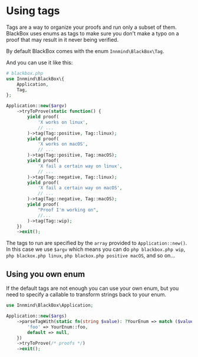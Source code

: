 # Using tags

Tags are a way to organize your proofs and run only a subset of them. BlackBox uses enums as tags to make sure you don't make a typo on a proof that may result in it never being verified.

By default BlackBox comes with the enum `Innmind\BlackBox\Tag`.

And you can use it like this:

```php
# blackbox.php
use Innmind\BlackBox\{
    Application,
    Tag,
};

Application::new($argv)
    ->tryToProve(static function() {
        yield proof(
            'X works on linux',
            // ...
        )->tag(Tag::positive, Tag::linux);
        yield proof(
            'X works on macOS',
            // ...
        )->tag(Tag::positive, Tag::macOS);
        yield proof(
            'X fail a certain way on linux',
            // ...
        )->tag(Tag::negative, Tag::linux);
        yield proof(
            'X fail a certain way on macOS',
            // ...
        )->tag(Tag::negative, Tag::macOS);
        yield proof(
            "Proof I'm working on",
            //...
        )->tag(Tag::wip);
    })
    ->exit();
```

The tags to run are specified by the `array` provided to `Application::new()`. In this case we use `$argv` which means you can do `php blackbox.php wip`, `php blackox.php linux`, `php blackox.php positive macOS`, and so on...

## Using you own enum

If the default tags are not enough you can use your own enum, but you need to specify a callable to transform strings back to your enum.

```php
use Innmind\BlackBox\Application;

Application::new($args)
    ->parseTagWith(static fn(string $value): ?YourEnum => match ($value) {
        'foo' => YourEnum::foo,
        default => null,
    })
    ->tryToProve(/* proofs */)
    ->exit();
```
